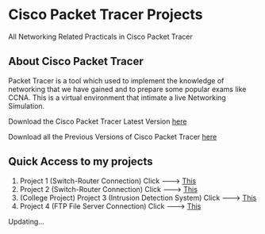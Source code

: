 # Cisco Packet Tracer Projects
All Networking Related Practicals in Cisco Packet Tracer

## About Cisco Packet Tracer
Packet Tracer is a tool which used to implement the knowledge of networking that we have gained and to prepare some popular exams like CCNA. This is a virtual environment that intimate a live Networking Simulation.

Download the Cisco Packet Tracer Latest Version [here](https://www.netacad.com/courses/packet-tracer)

Download all the Previous Versions of Cisco Packet Tracer [here](https://www.computernetworkingnotes.com/ccna-study-guide/download-packet-tracer-for-windows-and-linux.html)

## Quick Access to my projects
  1. Project 1 (Switch-Router Connection) Click ---> [This](https://github.com/harshrajbedi/Cisco-Packet-Tracer-Projects/tree/main/Project%201)
  2. Project 2 (Switch-Router Connection) Click ---> [This](https://github.com/harshrajbedi/Cisco-Packet-Tracer-Projects/tree/main/Project%202)
  3. (College Project) Project 3 (Intrusion Detection System) Click ---> [This](https://github.com/harshrajbedi/Cisco-Packet-Tracer-Projects/tree/main/Intrusion-Detection-System)
  4. Project 4 (FTP File Server Connection) Click ---> [This](https://github.com/harshrajbedi/Cisco-Packet-Tracer-Projects/tree/main/Basic%20Projects/FTP%20File%20Server%20Configuration)

Updating...

